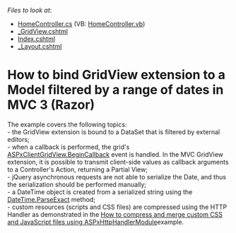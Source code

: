 <!-- default file list -->
*Files to look at*:

* [HomeController.cs](./CS/Controllers/HomeController.cs) (VB: [HomeController.vb](./VB/Controllers/HomeController.vb))
* [_GridView.cshtml](./CS/Views/Home/_GridView.cshtml)
* [Index.cshtml](./CS/Views/Home/Index.cshtml)
* [_Layout.cshtml](./CS/Views/Shared/_Layout.cshtml)
<!-- default file list end -->
# How to bind GridView extension to a Model filtered by a range of dates in MVC 3 (Razor)


<p>The example covers the following topics:<br />
- the GridView extension is bound to a DataSet that is filtered by external editors;<br />
- when a callback is performed, the grid's <a href="http://documentation.devexpress.com/#AspNet/DevExpressWebASPxGridViewScriptsASPxClientGridView_BeginCallbacktopic"><u>ASPxClientGridView.BeginCallback</u></a> event is handled. In the MVC GridView extension, it is possible to transmit client-side values as callback arguments to a Controller's Action, returning a Partial View;<br />
- jQuery asynchronous requests are not able to serialize the Date, and thus the serialization should be performed manually;<br />
- a DateTime object is created from a serialized string using the <a href="http://msdn.microsoft.com/en-us/library/system.datetime.parseexact.aspx"><u>DateTime.ParseExact</u></a> method;<br />
- custom resources (scripts and CSS files) are compressed using the HTTP Handler as demonstrated in the <a href="https://www.devexpress.com/Support/Center/p/E1900">How to compress and merge custom CSS and JavaScript files using ASPxHttpHandlerModule</a>example.</p>

<br/>


